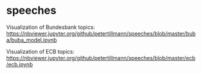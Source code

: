 # speeches




Visualization of Bundesbank topics:
https://nbviewer.jupyter.org/github/petertillmann/speeches/blob/master/buba/buba_model.ipynb

Visualization of ECB topics:
https://nbviewer.jupyter.org/github/petertillmann/speeches/blob/master/ecb/ecb.ipynb

